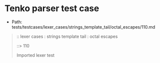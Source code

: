 # Tenko parser test case

- Path: tests/testcases/lexer_cases/strings_template_tail/octal_escapes/110.md

> :: lexer cases : strings template tail : octal escapes
>
> ::> 110
>
> Imported lexer test
>
> <template tail> ZeroToThreeOctalDigit OctalDigit OctalDigit (other character/high digit)

## Input

`````js
`${"-->"}\023a`
`````

## Output

_Note: the whole output block is auto-generated. Manual changes will be overwritten!_

Below follow outputs in four parsing modes: sloppy mode, strict mode script goal, module goal, web compat mode (always sloppy).

Note that the output parts are auto-generated by the test runner to reflect actual result.

### Sloppy mode

Parsed with script goal and as if the code did not start with strict mode header.

`````
throws: Parser error!
  Template contained an illegal escape, these are only allowed in _tagged_ templates in >=ES2018

`${"-->"}\023a`
        ^------- error
`````

### Strict mode

Parsed with script goal but as if it was starting with `"use strict"` at the top.

_Output same as sloppy mode._

### Module goal

Parsed with the module goal.

_Output same as sloppy mode._

### Web compat mode

Parsed in sloppy script mode but with the web compat flag enabled.

_Output same as sloppy mode._
